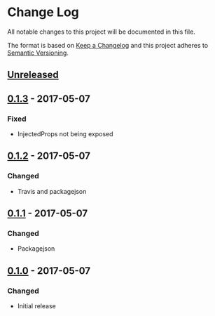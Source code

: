 # Change Log
All notable changes to this project will be documented in this file.

The format is based on [Keep a Changelog](http://keepachangelog.com/)
and this project adheres to [Semantic Versioning](http://semver.org/).


## [Unreleased][]

## [0.1.3][] - 2017-05-07
### Fixed
- InjectedProps not being exposed

## [0.1.2][] - 2017-05-07
### Changed
- Travis and packagejson

## [0.1.1][] - 2017-05-07
### Changed
- Packagejson

## [0.1.0][] - 2017-05-07
### Changed
- Initial release


[Unreleased]: https://github.com/madou/react-debounce-decorator/compare/v0.1.3...HEAD
[0.1.3]: https://github.com/madou/react-debounce-decorator/compare/v0.1.2...v0.1.3
[0.1.2]: https://github.com/madou/react-debounce-decorator/compare/v0.1.1...v0.1.2
[0.1.1]: https://github.com/madou/react-debounce-decorator/compare/v0.1.0...v0.1.1
[0.1.0]: https://github.com/madou/react-debounce-decorator/tree/v0.1.0
